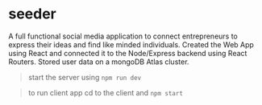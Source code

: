 # seeder
A full functional social media application to connect entrepreneurs to express their ideas and find like minded individuals. Created the Web App using React and connected it to the Node/Express backend using React Routers. Stored user data on a mongoDB Atlas cluster. 

>start the server using
```npm run dev```

>to run client app
>cd to the client and ```npm start```
